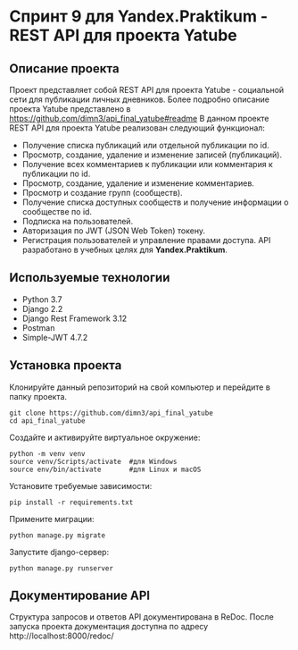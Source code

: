 # Спринт 9 для Yandex.Praktikum - REST API для проекта Yatube
## Описание проекта
Проект представляет собой REST API для проекта Yatube - социальной сети для публикации личных дневников.
Более подробно описание проекта Yatube представлено в https://github.com/dimn3/api_final_yatube#readme
В данном проекте REST API для проекта Yatube реализован следующий функционал:
* Получение списка публикаций или отдельной публикации по id.
* Просмотр, создание, удаление и изменение записей (публикаций).
* Получение всех комментариев к публикации или комментария к публикации по id.
* Просмотр, создание, удаление и изменение комментариев.
* Просмотр и создание групп (сообществ).
* Получение списка доступных сообществ и получение информации о сообществе по id.
* Подписка на пользователей.
* Авторизация по JWT (JSON Web Token) токену.
* Регистрация пользователей и управление правами доступа.
API разработано в учебных целях для **Yandex.Praktikum**.
## Используемые технологии
* Python 3.7
* Django 2.2
* Django Rest Framework 3.12
* Postman
* Simple-JWT 4.7.2
## Установка проекта
Клонируйте данный репозиторий на свой компьютер и перейдите в папку проекта.
<pre><code>git clone https://github.com/dimn3/api_final_yatube</code>
<code>cd api_final_yatube</code></pre>
Создайте и активируйте виртуальное окружение:
<pre><code>python -m venv venv</code>
<code>source venv/Scripts/activate  #для Windows</code>
<code>source env/bin/activate       #для Linux и macOS</code></pre>
Установите требуемые зависимости:
<pre><code>pip install -r requirements.txt</code></pre>
Примените миграции:
<pre><code>python manage.py migrate</code></pre>
Запустите django-сервер:
<pre><code>python manage.py runserver</code></pre>
## Документирование API
Структура запросов и ответов API документирована в ReDoc.
После запуска проекта документация доступна по адресу http://localhost:8000/redoc/

